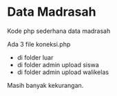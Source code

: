 # Data Madrasah
Kode php sederhana data madrasah

Ada 3 file koneksi.php
- di folder luar
- di folder admin upload siswa
- di folder admin upload walikelas

Masih banyak kekurangan.
